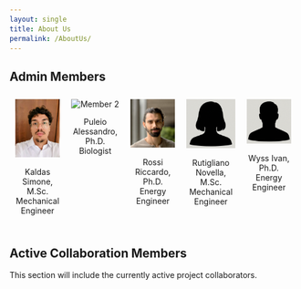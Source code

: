 ```yaml
---
layout: single
title: About Us
permalink: /AboutUs/
---
```


## Admin Members
<div style="display: flex; gap: 20px; justify-content: center; flex-wrap: nowrap; overflow-x: auto; padding: 10px;">

  <div style="text-align: center;">
    <img src="/assets/images/FotoProfiloSK.jpg" alt="Member 1" style="width:150px;">
    <p>Kaldas Simone, M.Sc.<br>Mechanical Engineer</p>
  </div>

  <div style="text-align: center;">
    <img src="/assets/images/FotoProfiloAP.jpg" alt="Member 2" style="width:150px;">
    <p>Puleio Alessandro, Ph.D.<br>Biologist</p>
  </div>

  <div style="text-align: center;">
     <img src="/assets/images/FotoProfiloRR.jpg" alt="Member 3" style="width:150px;">
    <p>Rossi Riccardo, Ph.D.<br>Energy Engineer</p>
  </div>

  <div style="text-align: center;">
    <img src="/assets/images/FotoProfiloNR.png" alt="Member 4" style="width:150px;">
    <p>Rutigliano Novella, M.Sc.<br>Mechanical Engineer</p>
  </div>

  <div style="text-align: center;">
    <img src="/assets/images/FotoProfiloIW.png" alt="Member 5" style="width:150px;">
    <p>Wyss Ivan, Ph.D.<br>Energy Engineer</p>
  </div>

</div>

## Active Collaboration Members

This section will include the currently active project collaborators.

